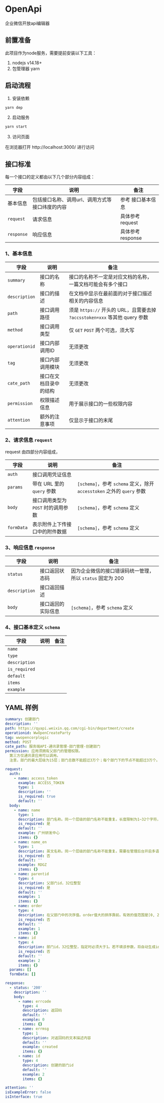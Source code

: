 # OpenApi
 
企业微信开放api编辑器

## 前置准备

此项目作为node服务，需要提前安装以下工具：

1. nodejs v14.18+
2. 包管理器 yarn

## 启动流程

1. 安装依赖

```bash
yarn dep
```

2. 启动服务

```bash
yarn start
```

3. 访问页面

在浏览器打开 http://localhost:3000/ 进行访问


## 接口标准

每一个接口的定义都由以下几个部分内容组成：

| 字段      | 说明 | 备注 |
| ----------- | ----------- | ----------- |
| 基本信息 | 包括接口名称、调用url、调用方式等接口纬度的内容 | 参考 接口基本信息 |
| `request` | 请求信息 | 具体参考 request |
| `response`| 响应信息 | 具体参考 response |



### 1、基本信息

| 字段      | 说明 | 备注 |
| ----------- | ----------- | ----------- |
| `summary` | 接口的名称 | 接口的名称不一定是对应文档的名称，一篇文档可能会有多个接口 |
| `description` | 接口的描述 | 在文档中显示在最前面的对于接口描述相关的内容信息|
| `path`| 接口调用路径| 须是 `https://` 开头的 URL，且需要去掉 `?accsstoken=xxx` 等其他 query 参数 |
| `method`| 接口调用类型| 仅 `GET` `POST` 两个可选，须大写 |
| `operationid`| 接口内部调用ID| 无须更改 |
| `tag`| 接口内部调用模块| 无须更改 |
| `cate_path`| 接口在文档目录中的结构| 无须更改 |
| `permission`| 权限描述信息| 用于展示接口的一些权限内容 |
| `attention`| 额外的注意事项| 仅显示于接口的末尾 |

### 2、请求信息 `request`

request 由四部分内容组成，

| 字段      | 说明 | 备注 |
| ----------- | ----------- | ----------- |
| `auth` | 接口调用凭证信息 |  |
| `params` | 带在 URL 里的 `query` 参数 | `[schema]`，参考 `schema` 定义，除开 `accesstoken` 之外的 `query` 参数 |
| `body`| 接口调用类型为 `POST` 时的调用参数| `[schema]`，参考 `schema` 定义 |
| `formData`| 表示附件上下传接口中的附件数据 | `[schema]`，参考 `schema` 定义 |


### 3、响应信息 `response`

| 字段      | 说明 | 备注 |
| ----------- | ----------- | ----------- |
| `status` | 接口返回状态码 | 因为企业微信的接口错误码统一管理，所以 `status` 固定为 200 |
| `description` | 接口返回描述 |  |
| `body`| 接口返回的实际信息 | `[schema]`，参考 `schema` 定义 |

### 4、接口基本定义 `schema`

| 字段      | 说明 | 备注 |
| ----------- | ----------- | ----------- |
| `name` |  |  |
| `type` |  |  |
| `description`|  |  |
| `is_required`|  |  |
| `default`|  |  |
| `items`|  |  |
| `example`|  |  |


## YAML 样例
``` yaml
summary: 创建部门
description: ''
path: https://qyapi.weixin.qq.com/cgi-bin/department/create
operationid: WwOpenCreateParty
tag: wwopencorplogic
method: POST
cate_path: 服务端API-通讯录管理-部门管理-创建部门
permission: 应用须拥有父部门的管理权限。
  第三方仅通讯录应用可以调用。
  注意，部门的最大层级为15层；部门总数不能超过3万个；每个部门下的节点不能超过3万个。建议保证创建的部门和对应部门成员是串行化处理。

request:
  auth:
    - name: access_token
      example: ACCESS_TOKEN
      type: 1
      description: ''
      is_required: true
      default: ''
  body:
    - name: name
      type: 1
      description: 部门名称。同一个层级的部门名称不能重复。长度限制为1~32个字符，字符不能包括\:*?"&lt;&gt;｜
      is_required: 是
      default: ''
      example: 广州研发中心
      items: {}
    - name: name_en
      type: 1
      description: 英文名称。同一个层级的部门名称不能重复。需要在管理后台开启多语言支持才能生效。长度限制为1~32个字符，字符不能包括\:*?"&lt;&gt;｜
      is_required: 否
      default: ''
      example: RDGZ
      items: {}
    - name: parentid
      type: 4
      description: 父部门id，32位整型
      is_required: 是
      default: ''
      example: 1
      items: {}
    - name: order
      type: 4
      description: 在父部门中的次序值。order值大的排序靠前。有效的值范围是[0, 2^32)
      is_required: 否
      default: ''
      example: 1
      items: {}
    - name: id
      type: 4
      description: 部门id，32位整型，指定时必须大于1。若不填该参数，将自动生成id
      is_required: 否
      default: ''
      example: 2
      items: {}
  params: []
  formData: []

response:
  - status: '200'
    description: ''
    body:
      - name: errcode
        type: 4
        description: 返回码
        default: ''
        example: 0
        items: {}
      - name: errmsg
        type: 1
        description: 对返回码的文本描述内容
        default: ''
        example: created
        items: {}
      - name: id
        type: 4
        description: 创建的部门id
        default: ''
        example: 2
        items: {}

attention: ''
isExampleError: false
isInterface: true

```
